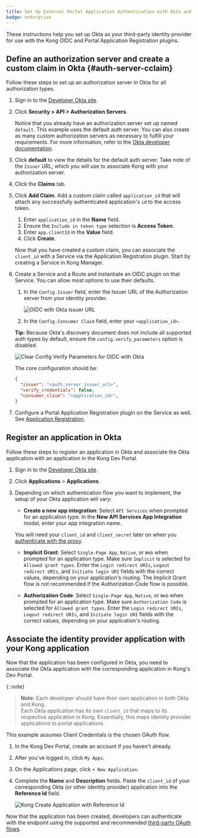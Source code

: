 ```yaml
---
title: Set Up External Portal Application Authentication with Okta and OIDC
badge: enterprise
---
```


These instructions help you set up Okta as your third-party identity provider
for use with the Kong OIDC and Portal Application Registration plugins.

## Define an authorization server and create a custom claim in Okta {#auth-server-cclaim}

Follow these steps to set up an authorization server in Okta for all authorization types.

1. Sign in to the [Developer Okta site](https://developer.okta.com/).
1. Click **Security > API > Authorization Servers**.

   Notice that you already have an authorization server set up named `default`.
   This example uses the default auth server. You can also create as many
   custom authorization servers as necessary to fulfill your requirements. For
   more information, refer to the
   [Okta developer documentation](https://developer.okta.com/docs/guides/customize-authz-server/overview/).

2. Click **default** to view the details for the default auth server. Take note
of the `Issuer` URL, which you will use to associate Kong with your authorization server.

1. Click the **Claims** tab.

2. Click **Add Claim**. Add a custom claim called `application_id` that will attach any successfully authenticated application's `id` to the access token.
    1. Enter `application_id` in the **Name** field.
    2. Ensure the `Include in token type` selection is **Access Token**.
    3. Enter `app.clientId` in the **Value** field.
    4. Click **Create**.

    Now that you have created a custom claim, you can associate the `client_id`
    with a Service via the Application Registration plugin. Start by creating a Service in Kong Manager.

3. Create a Service and a Route and instantiate an OIDC plugin on that Service.
   You can allow most options to use their defaults.

   1. In the `Config.Issuer` field, enter the Issuer URL of the Authorization server from your identity provider.

      ![OIDC with Okta Issuer URL](/assets/gateway/dev-portal/oidc-issuer-url.png)

   2. In the `Config.Consumer Claim` field, enter your `<application_id>`.

   **Tip:** Because Okta's discovery document does not include all supported
   auth types by default, ensure the
   `config.verify_parameters` option is disabled.

   ![Clear Config Verify Parameters for OIDC with Okta](/assets/gateway/dev-portal/oidc-clear-verify-params-app-reg.png)

   The core configuration should be:

   ```json
   {
     "issuer": "<auth_server_issuer_url>",
     "verify_credentials": false,
     "consumer_claim": "<application_id>",
   }

   ```

4. Configure a Portal Application Registration plugin on the Service as well. See
[Application Registration](/gateway/{{page.kong_version}}/developer-portal/administration/application-registration/enable-application-registration#config-app-reg-plugin).

## Register an application in Okta

Follow these steps to register an application in Okta and associate the Okta
application with an application in the Kong Dev Portal.

1. Sign in to the [Developer Okta site](https://developer.okta.com/).
2. Click **Applications** > **Applications**.
3. Depending on which authentication flow you want to implement, the setup of
your Okta application will vary:

    - **Create a new app integration**: Select `API Services` when prompted for an application type. In the **New API Services App Integration** modal, enter your app integration name.

    You will need your `client_id` and `client_secret` later on when you [authenticate with the proxy](/gateway/{{page.kong_version}}/developer-portal/administration/application-registration/3rd-party-oauth#cc-flow).

    - **Implicit Grant**: Select `Single-Page App`, `Native`, or `Web` when
  prompted for an application type. Make sure `Implicit` is selected for
 `Allowed grant types`. Enter the `Login redirect URIs`, `Logout redirect URIs`, and `Initiate login URI` fields with the correct values, depending on your application's routing. The Implicit Grant flow is not recommended if the Authorization Code flow is possible.

    - **Authorization Code**: Select `Single-Page App`, `Native`, or `Web` when
  prompted for an application type. Make sure `Authorization Code` is selected for `Allowed grant types`. Enter the `Login redirect URIs`, `Logout redirect URIs`, and `Initiate login URI` fields with the correct values, depending on your application's routing.

## Associate the identity provider application with your Kong application

Now that the application has been configured in Okta, you need to associate the
Okta application with the corresponding application in Kong's Dev Portal.

{:.note}
> **Note:** Each developer should have their own application in both Okta and Kong.  
Each Okta application has its own `client_id` that maps to its respective application in Kong.
Essentially, this maps identity provider applications to portal applications.

This example assumes Client Credentials is the chosen OAuth flow.

1. In the Kong Dev Portal, create an account if you haven't already.
2. After you've logged in, click `My Apps`.
3. On the Applications page, click `+ New Application`.
4. Complete the **Name** and **Description** fields. Paste the `client_id` of your corresponding Okta (or other identity provider) application into the **Reference Id** field.

   ![Kong Create Application with Reference Id](/assets/gateway/dev-portal/create-app-ref-id.png)

Now that the application has been created, developers can authenticate with the
endpoint using the supported and recommended
[third-party OAuth flows](/gateway/{{page.kong_version}}/developer-portal/administration/application-registration/3rd-party-oauth).
